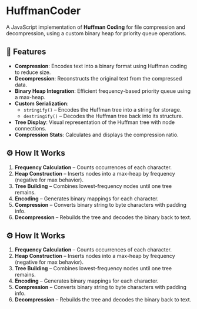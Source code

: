 # HuffmanCoder

A JavaScript implementation of **Huffman Coding** for file compression and decompression, using a custom binary heap for priority queue operations.

## 📌 Features
- **Compression**: Encodes text into a binary format using Huffman coding to reduce size.
- **Decompression**: Reconstructs the original text from the compressed data.
- **Binary Heap Integration**: Efficient frequency-based priority queue using a max-heap.
- **Custom Serialization**:
  - `stringify()` – Encodes the Huffman tree into a string for storage.
  - `destringify()` – Decodes the Huffman tree back into its structure.
- **Tree Display**: Visual representation of the Huffman tree with node connections.
- **Compression Stats**: Calculates and displays the compression ratio.


## ⚙️ How It Works
1. **Frequency Calculation** – Counts occurrences of each character.
2. **Heap Construction** – Inserts nodes into a max-heap by frequency (negative for max behavior).
3. **Tree Building** – Combines lowest-frequency nodes until one tree remains.
4. **Encoding** – Generates binary mappings for each character.
5. **Compression** – Converts binary string to byte characters with padding info.
6. **Decompression** – Rebuilds the tree and decodes the binary back to text.


## ⚙️ How It Works
1. **Frequency Calculation** – Counts occurrences of each character.
2. **Heap Construction** – Inserts nodes into a max-heap by frequency (negative for max behavior).
3. **Tree Building** – Combines lowest-frequency nodes until one tree remains.
4. **Encoding** – Generates binary mappings for each character.
5. **Compression** – Converts binary string to byte characters with padding info.
6. **Decompression** – Rebuilds the tree and decodes the binary back to text.
